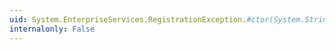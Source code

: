 ```yaml
---
uid: System.EnterpriseServices.RegistrationException.#ctor(System.String)
internalonly: False
---
```

